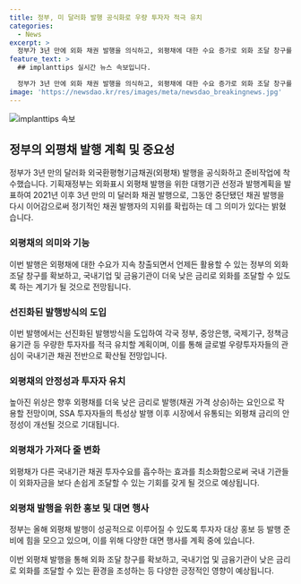 ```yaml
---
title: 정부, 미 달러화 발행 공식화로 우량 투자자 적극 유치
categories:
  - News
excerpt: >
  정부가 3년 만에 외화 채권 발행을 의식하고, 외평채에 대한 수요 증가로 외화 조달 창구를 확보하며 기업과 기관이 낮은 금리로 외화를 조달할 수 있는 환경을 조성한다. 또한, 선진화된 발행방식을 도입하여 국내 기관이 글로벌 투자자들의 관심을 유도하고, 장기적으로는 글로벌 우량투자자들의 관심이 국내기관 채권 전반으로 확산될 것으로 전망된다. 이를 통해 외평채는 민간기관 채권 투자수요를 흡수하고, 국내 기관들이 외화자금을 손쉽게 조달할 기회를 갖게 될 것이다.
feature_text: >
  ## implanttips 실시간 뉴스 속보입니다.

  정부가 3년 만에 외화 채권 발행을 의식하고, 외평채에 대한 수요 증가로 외화 조달 창구를 확보하며 기업과 기관이 낮은 금리로 외화를 조달할 수 있는 환경을 조성한다. 또한, 선진화된 발행방식을 도입하여 국내 기관이 글로벌 투자자들의 관심을 유도하고, 장기적으로는 글로벌 우량투자자들의 관심이 국내기관 채권 전반으로 확산될 것으로 전망된다. 이를 통해 외평채는 민간기관 채권 투자수요를 흡수하고, 국내 기관들이 외화자금을 손쉽게 조달할 기회를 갖게 될 것이다.
image: 'https://newsdao.kr/res/images/meta/newsdao_breakingnews.jpg'
---
```


<p><img src="https://newsdao.kr/res/images/meta/newsdao_breakingnews.jpg" alt="implanttips 속보" /></p>

<h2 data-ke-size="size26">정부의 외평채 발행 계획 및 중요성</h2>

<p data-ke-size="size16">정부가 3년 만의 달러화 외국환평형기금채권(외평채) 발행을 공식화하고 준비작업에 착수했습니다. 기획재정부는 외화표시 외평채 발행을 위한 대행기관 선정과 발행계획을 발표하여 2021년 이후 3년 만의 미 달러화 채권 발행으로, 그동안 중단됐던 채권 발행을 다시 이어감으로써 정기적인 채권 발행자의 지위를 확립하는 데 그 의미가 있다는 밝혔습니다.</p>

<h3 data-ke-size="size24">외평채의 의미와 기능</h3>

<p data-ke-size="size16">이번 발행은 외평채에 대한 수요가 지속 창출되면서 언제든 활용할 수 있는 정부의 외화 조달 창구를 확보하고, 국내기업 및 금융기관이 더욱 낮은 금리로 외화를 조달할 수 있도록 하는 계기가 될 것으로 전망됩니다.</p>

<h3 data-ke-size="size24">선진화된 발행방식의 도입</h3>

<p data-ke-size="size16">이번 발행에서는 선진화된 발행방식을 도입하여 각국 정부, 중앙은행, 국제기구, 정책금융기관 등 우량한 투자자를 적극 유치할 계획이며, 이를 통해 글로벌 우량투자자들의 관심이 국내기관 채권 전반으로 확산될 전망입니다.</p>

<h3 data-ke-size="size24">외평채의 안정성과 투자자 유치</h3>

<p data-ke-size="size16">높아진 위상은 향후 외평채를 더욱 낮은 금리로 발행(채권 가격 상승)하는 요인으로 작용할 전망이며, SSA 투자자들의 특성상 발행 이후 시장에서 유통되는 외평채 금리의 안정성이 개선될 것으로 기대됩니다.</p>

<h3 data-ke-size="size24">외평채가 가져다 줄 변화</h3>

<p data-ke-size="size16">외평채가 다른 국내기관 채권 투자수요를 흡수하는 효과를 최소화함으로써 국내 기관들이 외화자금을 보다 손쉽게 조달할 수 있는 기회를 갖게 될 것으로 예상됩니다.</p>

<h3 data-ke-size="size24">외평채 발행을 위한 홍보 및 대면 행사</h3>

<p data-ke-size="size16">정부는 올해 외평채 발행이 성공적으로 이루어질 수 있도록 투자자 대상 홍보 등 발행 준비에 힘을 모으고 있으며, 이를 위해 다양한 대면 행사를 계획 중에 있습니다.</p>

<p data-ke-size="size16">이번 외평채 발행을 통해 외화 조달 창구를 확보하고, 국내기업 및 금융기관이 낮은 금리로 외화를 조달할 수 있는 환경을 조성하는 등 다양한 긍정적인 영향이 예상됩니다.</p>

